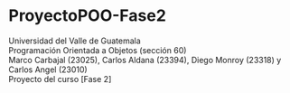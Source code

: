 # ProyectoPOO-Fase2
Universidad del Valle de Guatemala <br />
Programación Orientada a Objetos (sección 60) <br />
Marco Carbajal (23025), Carlos Aldana (23394), Diego Monroy (23318) y Carlos Angel (23010) <br />
Proyecto del curso [Fase 2]

